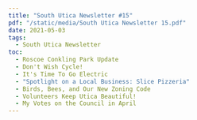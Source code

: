 ```yaml
---
title: "South Utica Newsletter #15"
pdf: "/static/media/South Utica Newsletter 15.pdf"
date: 2021-05-03
tags:
  - South Utica Newsletter
toc:
  - Roscoe Conkling Park Update
  - Don't Wish Cycle!
  - It's Time To Go Electric
  - "Spotlight on a Local Business: Slice Pizzeria"
  - Birds, Bees, and Our New Zoning Code
  - Volunteers Keep Utica Beautiful!
  - My Votes on the Council in April
---
```

